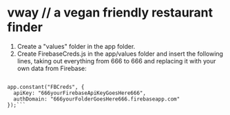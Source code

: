 # vway // a vegan friendly restaurant finder

1. Create a "values" folder in the app folder.
2. Create FirebaseCreds.js in the app/values folder and insert the following lines, taking out everything from 666 to 666 and replacing it with your own data from Firebase:

```"use strict";

app.constant("FBCreds", {
  apiKey: "666yourFirebaseApiKeyGoesHere666",
  authDomain: "666yourFolderGoesHere666.firebaseapp.com"
});```


